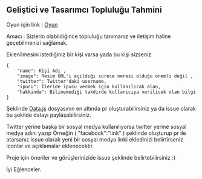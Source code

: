 ## Geliştici ve Tasarımcı Topluluğu Tahmini

Oyun için link : [Oyun](https://guess-community.herokuapp.com/)


Amacı : Sizlerin olabildiğince topluluğu tanımanız ve iletişim haline geçebilmenizi sağlamak.


Eklenilmesini istediğiniz bir kişi varsa yada bu kişi sizseniz

```
{
	"name": Kişi Adı ,
	"image": Resim URL'i açıldığı sürece neresi olduğu önemli değil ,
	"twitter": Twitter'daki username,
	"ipucu": İleride ipucu vermek için kullanılıcak alan,
	"hakkinda": Bilinemediği takdirde kullanıcıya verilicek olan bilgi
}
```
Şeklinde [Data.js](https://github.com/Ketcap/Guess-Community/blob/master/imports/startup/server/data.js) dosyasının en altında pr oluşturabilirsiniz ya da issue olarak bu şekilde datayı paylaşabilirsiniz.

Twitter yerine başka bir sosyal medya kullanılıyorsa twitter yerine sosyal medya adını yazıp Örneğin ( "facebook":"link" ) şeklinde oluşturup pr ile atarsanız issue olarak yeni bir sosyal medya linki ekledinizi belirtirseniz iconlar ve açıklamalar eklenecektir.

Proje için öneriler ve görüşlerinizide issue şeklinde belirtebilirsiniz :)

İyi Eğlenceler.
